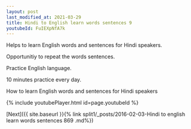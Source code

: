 ```yaml
---
layout: post
last_modified_at: 2021-03-29
title: Hindi to English learn words sentences 9 
youtubeId: FuIEXpNfA7k
---
```

 
 
Helps to learn English words and sentences for Hindi speakers.

Opportunitiy to repeat the words sentences. 

Practice English language. 
 
10 minutes practice every day. 
 
How to learn English words and sentences for Hindi speakers 
 
{% include youtubePlayer.html id=page.youtubeId %}
 
 
[Next]({{ site.baseurl }}{% link  split1/_posts/2016-02-03-Hindi to english learn words sentences 869 .md%})
 

